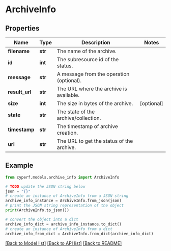 # ArchiveInfo


## Properties

Name | Type | Description | Notes
------------ | ------------- | ------------- | -------------
**filename** | **str** | The name of the archive. | 
**id** | **int** | The subresource id of the status. | 
**message** | **str** | A message from the operation (optional). | 
**result_url** | **str** | The URL where the archive is available. | 
**size** | **int** | The size in bytes of the archive. | [optional] 
**state** | **str** | The state of the archive/collection. | 
**timestamp** | **str** | The timestamp of archive creation. | 
**url** | **str** | The URL to get the status of the archive. | 

## Example

```python
from cyperf.models.archive_info import ArchiveInfo

# TODO update the JSON string below
json = "{}"
# create an instance of ArchiveInfo from a JSON string
archive_info_instance = ArchiveInfo.from_json(json)
# print the JSON string representation of the object
print(ArchiveInfo.to_json())

# convert the object into a dict
archive_info_dict = archive_info_instance.to_dict()
# create an instance of ArchiveInfo from a dict
archive_info_from_dict = ArchiveInfo.from_dict(archive_info_dict)
```
[[Back to Model list]](../README.md#documentation-for-models) [[Back to API list]](../README.md#documentation-for-api-endpoints) [[Back to README]](../README.md)


